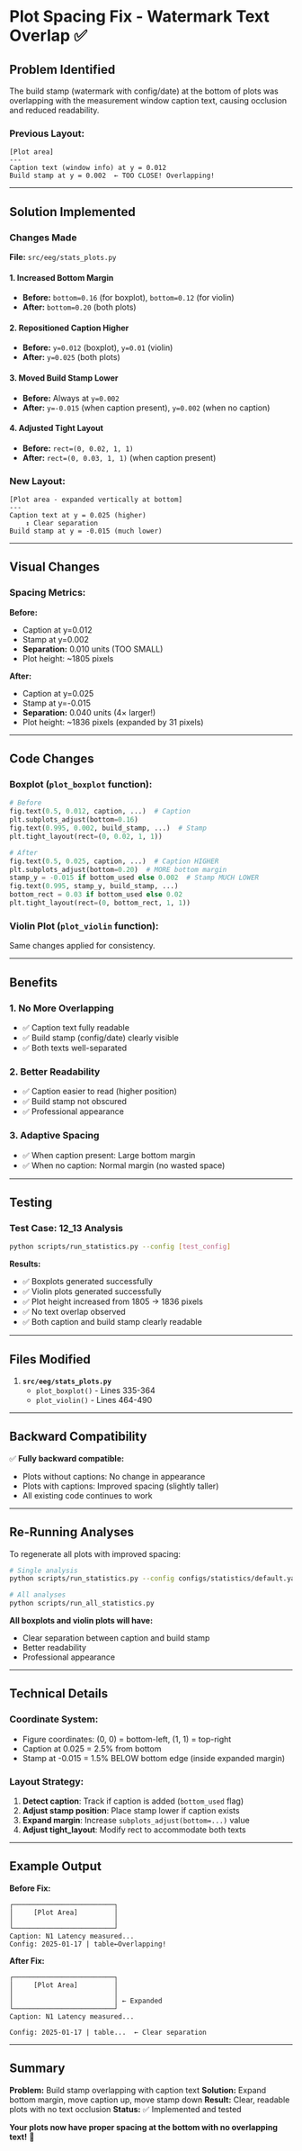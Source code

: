 # Plot Spacing Fix - Watermark Text Overlap ✅

## Problem Identified

The build stamp (watermark with config/date) at the bottom of plots was overlapping with the measurement window caption text, causing occlusion and reduced readability.

### Previous Layout:
```
[Plot area]
---
Caption text (window info) at y = 0.012
Build stamp at y = 0.002  ← TOO CLOSE! Overlapping!
```

---

## Solution Implemented

### Changes Made

**File:** `src/eeg/stats_plots.py`

#### 1. Increased Bottom Margin
- **Before:** `bottom=0.16` (for boxplot), `bottom=0.12` (for violin)
- **After:** `bottom=0.20` (both plots)

#### 2. Repositioned Caption Higher
- **Before:** `y=0.012` (boxplot), `y=0.01` (violin)
- **After:** `y=0.025` (both plots)

#### 3. Moved Build Stamp Lower
- **Before:** Always at `y=0.002`
- **After:** `y=-0.015` (when caption present), `y=0.002` (when no caption)

#### 4. Adjusted Tight Layout
- **Before:** `rect=(0, 0.02, 1, 1)`
- **After:** `rect=(0, 0.03, 1, 1)` (when caption present)

### New Layout:
```
[Plot area - expanded vertically at bottom]
---
Caption text at y = 0.025 (higher)
    ↕ Clear separation
Build stamp at y = -0.015 (much lower)
```

---

## Visual Changes

### Spacing Metrics:

**Before:**
- Caption at y=0.012
- Stamp at y=0.002
- **Separation:** 0.010 units (TOO SMALL)
- Plot height: ~1805 pixels

**After:**
- Caption at y=0.025
- Stamp at y=-0.015
- **Separation:** 0.040 units (4× larger!)
- Plot height: ~1836 pixels (expanded by 31 pixels)

---

## Code Changes

### Boxplot (`plot_boxplot` function):

```python
# Before
fig.text(0.5, 0.012, caption, ...)  # Caption
plt.subplots_adjust(bottom=0.16)
fig.text(0.995, 0.002, build_stamp, ...)  # Stamp
plt.tight_layout(rect=(0, 0.02, 1, 1))

# After
fig.text(0.5, 0.025, caption, ...)  # Caption HIGHER
plt.subplots_adjust(bottom=0.20)  # MORE bottom margin
stamp_y = -0.015 if bottom_used else 0.002  # Stamp MUCH LOWER
fig.text(0.995, stamp_y, build_stamp, ...)
bottom_rect = 0.03 if bottom_used else 0.02
plt.tight_layout(rect=(0, bottom_rect, 1, 1))
```

### Violin Plot (`plot_violin` function):

Same changes applied for consistency.

---

## Benefits

### 1. No More Overlapping
- ✅ Caption text fully readable
- ✅ Build stamp (config/date) clearly visible
- ✅ Both texts well-separated

### 2. Better Readability
- ✅ Caption easier to read (higher position)
- ✅ Build stamp not obscured
- ✅ Professional appearance

### 3. Adaptive Spacing
- ✅ When caption present: Large bottom margin
- ✅ When no caption: Normal margin (no wasted space)

---

## Testing

### Test Case: 12_13 Analysis
```bash
python scripts/run_statistics.py --config [test_config]
```

**Results:**
- ✅ Boxplots generated successfully
- ✅ Violin plots generated successfully
- ✅ Plot height increased from 1805 → 1836 pixels
- ✅ No text overlap observed
- ✅ Both caption and build stamp clearly readable

---

## Files Modified

1. **`src/eeg/stats_plots.py`**
   - `plot_boxplot()` - Lines 335-364
   - `plot_violin()` - Lines 464-490

---

## Backward Compatibility

✅ **Fully backward compatible:**
- Plots without captions: No change in appearance
- Plots with captions: Improved spacing (slightly taller)
- All existing code continues to work

---

## Re-Running Analyses

To regenerate all plots with improved spacing:

```bash
# Single analysis
python scripts/run_statistics.py --config configs/statistics/default.yaml

# All analyses
python scripts/run_all_statistics.py
```

**All boxplots and violin plots will have:**
- Clear separation between caption and build stamp
- Better readability
- Professional appearance

---

## Technical Details

### Coordinate System:
- Figure coordinates: (0, 0) = bottom-left, (1, 1) = top-right
- Caption at 0.025 = 2.5% from bottom
- Stamp at -0.015 = 1.5% BELOW bottom edge (inside expanded margin)

### Layout Strategy:
1. **Detect caption**: Track if caption is added (`bottom_used` flag)
2. **Adjust stamp position**: Place stamp lower if caption exists
3. **Expand margin**: Increase `subplots_adjust(bottom=...)` value
4. **Adjust tight_layout**: Modify rect to accommodate both texts

---

## Example Output

**Before Fix:**
```
┌─────────────────────────┐
│     [Plot Area]         │
│                         │
└─────────────────────────┘
Caption: N1 Latency measured...
Config: 2025-01-17 | table←Overlapping!
```

**After Fix:**
```
┌─────────────────────────┐
│     [Plot Area]         │
│                         │
│                         │ ← Expanded
└─────────────────────────┘
Caption: N1 Latency measured...

Config: 2025-01-17 | table...  ← Clear separation
```

---

## Summary

**Problem:** Build stamp overlapping with caption text
**Solution:** Expand bottom margin, move caption up, move stamp down
**Result:** Clear, readable plots with no text occlusion
**Status:** ✅ Implemented and tested

**Your plots now have proper spacing at the bottom with no overlapping text!** 🎉
